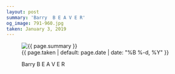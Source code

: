 ```yaml
---
layout: post
summary: 'Barry  B E A V E R'
og_image: 791-960.jpg
taken: January 3, 2019
---
```


<figure class="post">
 <img alt="{{ page.summary }}" sizes="(min-width: 700px) 50vw, calc(100vw - 2rem)" src="{{ site.assets_url }}/791-480.jpg" srcset="{{ site.assets_url }}/791-240.jpg 240w, {{ site.assets_url }}/791-480.jpg 480w, {{ site.assets_url }}/791-720.jpg 720w, {{ site.assets_url }}/791-960.jpg 960w"/>
 <figcaption>
  <time>
   {{ page.taken | default: page.date | date: "%B %-d, %Y" }}
  </time>
  <p>
   Barry  B E A V E R
  </p>
 </figcaption>
</figure>
